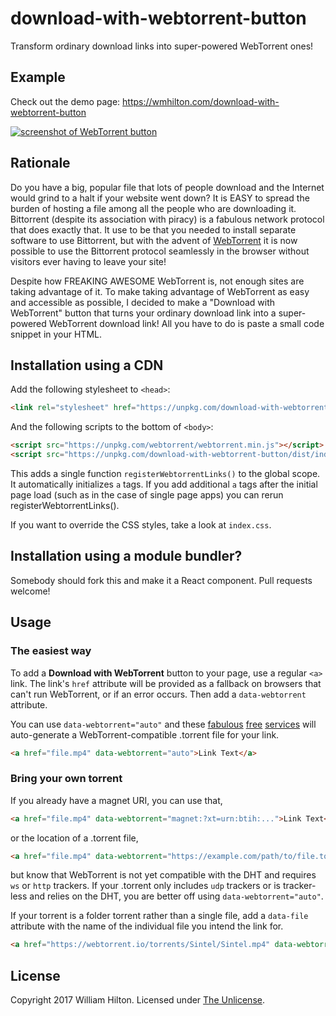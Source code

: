 # download-with-webtorrent-button
Transform ordinary download links into super-powered WebTorrent ones!

## Example

Check out the demo page: https://wmhilton.com/download-with-webtorrent-button

[![screenshot of WebTorrent button](https://github.com/wmhilton/download-with-webtorrent-button/blob/master/dist/animated.gif?raw=true)](https://wmhilton.com/download-with-webtorrent-button)


## Rationale

Do you have a big, popular file that lots of people download and the Internet
would grind to a halt if your website went down?
It is EASY to spread the burden of hosting a file among all the people who are
downloading it. Bittorrent (despite its association with piracy) is a fabulous
network protocol that does exactly that. It use to be that you needed to install
separate software to use Bittorrent, but with the advent of
[WebTorrent](https://webtorrent.io) it is now possible to use the Bittorrent
protocol seamlessly in the browser without visitors ever having to leave your site!

Despite how FREAKING AWESOME WebTorrent is, not enough sites are taking advantage
of it. To make taking advantage of WebTorrent as easy and
accessible as possible, I decided to make a "Download with WebTorrent" button
that turns your ordinary download link into a super-powered WebTorrent download
link! All you have to do is paste a small code snippet in your HTML.


## Installation using a CDN

Add the following stylesheet to `<head>`:

```html
<link rel="stylesheet" href="https://unpkg.com/download-with-webtorrent-button/dist/index.css">
```

And the following scripts to the bottom of `<body>`:

```html
<script src="https://unpkg.com/webtorrent/webtorrent.min.js"></script>
<script src="https://unpkg.com/download-with-webtorrent-button/dist/index.js"></script>
```

This adds a single function `registerWebtorrentLinks()` to the global scope.
It automatically initializes `a` tags. If you add additional `a` tags after the
initial page load (such as in the case of single page apps) you can rerun registerWebtorrentLinks().

If you want to override the CSS styles, take a look at `index.css`.

## Installation using a module bundler?

Somebody should fork this and make it a React component. Pull requests welcome!


## Usage

### The easiest way

To add a **Download with WebTorrent** button to your page, use a regular `<a>` link.
The link's `href` attribute will be provided as a fallback on browsers that can't run WebTorrent,
or if an error occurs. Then add a `data-webtorrent` attribute.

You can use `data-webtorrent="auto"` and these
[fabulous](https://github.com/wmhilton/webtorrentify-link)
[free](https://github.com/wmhilton/webtorrentify-server)
[services](https://github.com/wmhilton/cors-buster)
will auto-generate a WebTorrent-compatible .torrent file for your link.

```html
<a href="file.mp4" data-webtorrent="auto">Link Text</a>
```

### Bring your own torrent

If you already have a magnet URI, you can use that,

```html
<a href="file.mp4" data-webtorrent="magnet:?xt=urn:btih:...">Link Text</a>
```

or the location of a .torrent file,

```html
<a href="file.mp4" data-webtorrent="https://example.com/path/to/file.torrent">Link Text</a>
```

but know that WebTorrent is not yet compatible with the DHT and requires `ws` or `http` trackers. If your .torrent only includes `udp` trackers or is tracker-less and relies on the DHT, you are better off using `data-webtorrent="auto"`.

If your torrent is a folder torrent rather than a single file, add a `data-file` attribute with the name of the individual file you intend the link for.

```html
<a href="https://webtorrent.io/torrents/Sintel/Sintel.mp4" data-webtorrent="magnet:?xt=urn:btih:08ada5a7a6183aae1e09d831df6748d566095a10&dn=Sintel&tr=udp%3A%2F%2Fexplodie.org%3A6969&tr=udp%3A%2F%2Ftracker.coppersurfer.tk%3A6969&tr=udp%3A%2F%2Ftracker.empire-js.us%3A1337&tr=udp%3A%2F%2Ftracker.leechers-paradise.org%3A6969&tr=udp%3A%2F%2Ftracker.opentrackr.org%3A1337&tr=wss%3A%2F%2Ftracker.btorrent.xyz&tr=wss%3A%2F%2Ftracker.fastcast.nz&tr=wss%3A%2F%2Ftracker.openwebtorrent.com&ws=https%3A%2F%2Fwebtorrent.io%2Ftorrents%2F&xs=https%3A%2F%2Fwebtorrent.io%2Ftorrents%2Fsintel.torrent" data-file="Sintel.mp4">Sintel</a>
```

## License

Copyright 2017 William Hilton.
Licensed under [The Unlicense](http://unlicense.org/).

